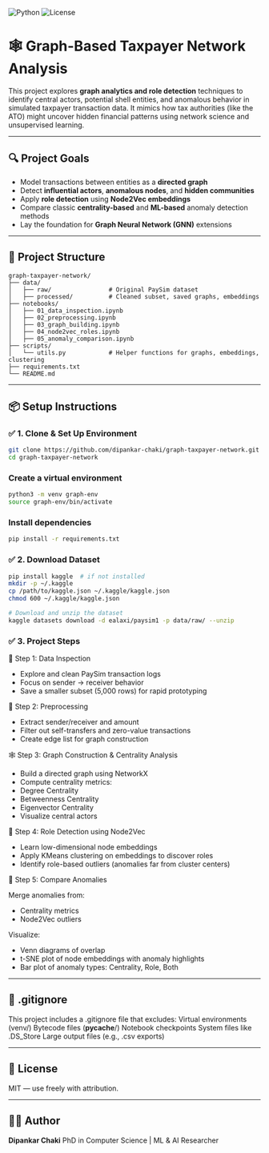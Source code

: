 ![Python](https://img.shields.io/badge/Python-3.11-blue)
![License](https://img.shields.io/badge/License-MIT-green)

# 🕸️ Graph-Based Taxpayer Network Analysis

This project explores **graph analytics and role detection** techniques to identify central actors, potential shell entities, and anomalous behavior in simulated taxpayer transaction data. It mimics how tax authorities (like the ATO) might uncover hidden financial patterns using network science and unsupervised learning.

---

## 🔍 Project Goals

- Model transactions between entities as a **directed graph**
- Detect **influential actors**, **anomalous nodes**, and **hidden communities**
- Apply **role detection** using **Node2Vec embeddings**
- Compare classic **centrality-based** and **ML-based** anomaly detection methods
- Lay the foundation for **Graph Neural Network (GNN)** extensions

---

## 🧱 Project Structure
```text
graph-taxpayer-network/
├── data/
│   ├── raw/                # Original PaySim dataset
│   ├── processed/          # Cleaned subset, saved graphs, embeddings
├── notebooks/
│   ├── 01_data_inspection.ipynb
│   ├── 02_preprocessing.ipynb
│   ├── 03_graph_building.ipynb
│   ├── 04_node2vec_roles.ipynb
│   ├── 05_anomaly_comparison.ipynb
├── scripts/
│   └── utils.py            # Helper functions for graphs, embeddings, clustering
├── requirements.txt
└── README.md
```
---

## 📦 Setup Instructions

### ✅ 1. Clone & Set Up Environment
```bash
git clone https://github.com/dipankar-chaki/graph-taxpayer-network.git
cd graph-taxpayer-network
```

### Create a virtual environment
```bash
python3 -m venv graph-env
source graph-env/bin/activate
```

### Install dependencies
```bash
pip install -r requirements.txt
```

### ✅ 2. Download Dataset
```bash
pip install kaggle  # if not installed
mkdir -p ~/.kaggle
cp /path/to/kaggle.json ~/.kaggle/kaggle.json
chmod 600 ~/.kaggle/kaggle.json

# Download and unzip the dataset
kaggle datasets download -d ealaxi/paysim1 -p data/raw/ --unzip
```

### ✅ 3. Project Steps
📁 Step 1: Data Inspection
- Explore and clean PaySim transaction logs
- Focus on sender → receiver behavior
- Save a smaller subset (5,000 rows) for rapid prototyping

🧹 Step 2: Preprocessing
- Extract sender/receiver and amount
- Filter out self-transfers and zero-value transactions
- Create edge list for graph construction

🕸️ Step 3: Graph Construction & Centrality Analysis
- Build a directed graph using NetworkX
- Compute centrality metrics:
- Degree Centrality
- Betweenness Centrality
- Eigenvector Centrality
- Visualize central actors

🧠 Step 4: Role Detection using Node2Vec
- Learn low-dimensional node embeddings
- Apply KMeans clustering on embeddings to discover roles
- Identify role-based outliers (anomalies far from cluster centers)

🧮 Step 5: Compare Anomalies

Merge anomalies from:
- Centrality metrics
- Node2Vec outliers

Visualize:
- Venn diagrams of overlap
- t-SNE plot of node embeddings with anomaly highlights
- Bar plot of anomaly types: Centrality, Role, Both

---

## 🙈 .gitignore
This project includes a .gitignore file that excludes:
Virtual environments (venv/)
Bytecode files (__pycache__/)
Notebook checkpoints
System files like .DS_Store
Large output files (e.g., .csv exports)

---

## 📄 License
MIT — use freely with attribution.

---

## 🙋‍♂️ Author

**Dipankar Chaki**
PhD in Computer Science | ML & AI Researcher